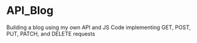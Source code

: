 # API_Blog
Building a blog using my own API and JS Code implementing GET, POST, PUT, PATCH, and DELETE requests
